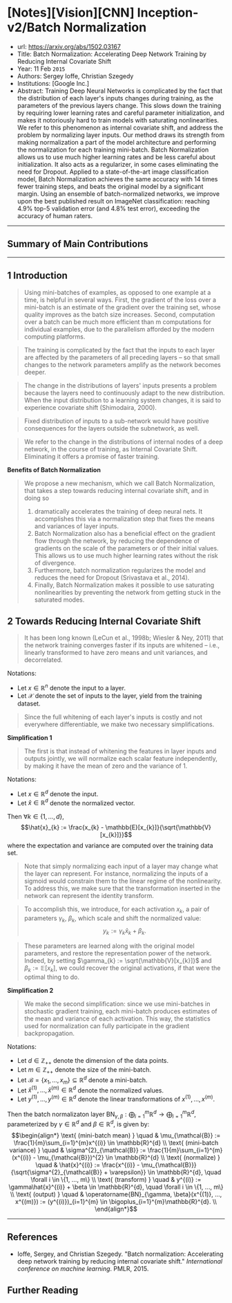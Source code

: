 # [Notes][Vision][CNN] Inception-v2/Batch Normalization

* url: https://arxiv.org/abs/1502.03167
* Title: Batch Normalization: Accelerating Deep Network Training by Reducing Internal Covariate Shift
* Year: 11 Feb `2015`
* Authors: Sergey Ioffe, Christian Szegedy
* Institutions: [Google Inc.]
* Abstract: Training Deep Neural Networks is complicated by the fact that the distribution of each layer's inputs changes during training, as the parameters of the previous layers change. This slows down the training by requiring lower learning rates and careful parameter initialization, and makes it notoriously hard to train models with saturating nonlinearities. We refer to this phenomenon as internal covariate shift, and address the problem by normalizing layer inputs. Our method draws its strength from making normalization a part of the model architecture and performing the normalization for each training mini-batch. Batch Normalization allows us to use much higher learning rates and be less careful about initialization. It also acts as a regularizer, in some cases eliminating the need for Dropout. Applied to a state-of-the-art image classification model, Batch Normalization achieves the same accuracy with 14 times fewer training steps, and beats the original model by a significant margin. Using an ensemble of batch-normalized networks, we improve upon the best published result on ImageNet classification: reaching 4.9% top-5 validation error (and 4.8% test error), exceeding the accuracy of human raters.

----------------------------------------------------------------------------------------------------

## Summary of Main Contributions

----------------------------------------------------------------------------------------------------

## 1 Introduction

> Using mini-batches of examples, as opposed to one example at a time, is helpful in several ways. First, the gradient of the loss over a mini-batch is an estimate of the gradient over the training set, whose quality improves as the batch size increases. Second, computation over a batch can be much more efficient than m computations for individual examples, due to the parallelism afforded by the modern computing platforms.

> The training is complicated by the fact that the inputs to each layer are affected by the parameters of all preceding layers – so that small changes to the network parameters amplify as the network becomes deeper.

> The change in the distributions of layers' inputs presents a problem because the layers need to continuously adapt to the new distribution. When the input distribution to a learning system changes, it is said to experience covariate shift (Shimodaira, 2000).

> Fixed distribution of inputs to a sub-network would have positive consequences for the layers outside the subnetwork, as well.

> We refer to the change in the distributions of internal nodes of a deep network, in the course of training, as Internal Covariate Shift. Eliminating it offers a promise of faster training.

**Benefits of Batch Normalization**

> We propose a new mechanism, which we call Batch Normalization, that takes a step towards reducing internal covariate shift, and in doing so
> 1. dramatically accelerates the training of deep neural nets. It accomplishes this via a normalization step that fixes the means and variances of layer inputs.
> 2. Batch Normalization also has a beneficial effect on the gradient flow through the network, by reducing the dependence of gradients on the scale of the parameters or of their initial values. This allows us to use much higher learning rates without the risk of divergence.
> 3. Furthermore, batch normalization regularizes the model and reduces the need for Dropout (Srivastava et al., 2014).
> 4. Finally, Batch Normalization makes it possible to use saturating nonlinearities by preventing the network from getting stuck in the saturated modes.

## 2 Towards Reducing Internal Covariate Shift

> It has been long known (LeCun et al., 1998b; Wiesler & Ney, 2011) that the network training converges faster if its inputs are whitened – i.e., linearly transformed to have zero means and unit variances, and decorrelated.

Notations:
* Let $x \in \mathbb{R}^{n}$ denote the input to a layer.
* Let $\mathcal{X}$ denote the set of inputs to the layer, yield from the training dataset.

> Since the full whitening of each layer's inputs is costly and not everywhere differentiable, we make two necessary simplifications.

**Simplification 1**

> The first is that instead of whitening the features in layer inputs and outputs jointly, we will normalize each scalar feature independently, by making it have the mean of zero and the variance of 1.

Notations:
* Let $x \in \mathbb{R}^{d}$ denote the input.
* Let $\hat{x} \in \mathbb{R}^{d}$ denote the normalized vector.

Then $\forall k \in \{1, ..., d\}$,
$$\hat{x}_{k} := \frac{x_{k} - \mathbb{E}[x_{k}]}{\sqrt{\mathbb{V}[x_{k}]}}$$
where the expectation and variance are computed over the training data set.

> Note that simply normalizing each input of a layer may change what the layer can represent. For instance, normalizing the inputs of a sigmoid would constrain them to the linear regime of the nonlinearity. To address this, we make sure that the transformation inserted in the network can represent the identity transform.

> To accomplish this, we introduce, for each activation $x_{k}$, a pair of parameters $\gamma_{k}$, $\beta_{k}$, which scale and shift the normalized value:
$$y_{k} := \gamma_{k}\hat{x}_{k} + \beta_{k}.$$

> These parameters are learned along with the original model parameters, and restore the representation power of the network. Indeed, by setting $\gamma_{k} := \sqrt{\mathbb{V}[x_{k}]}$ and $\beta_{k} := \mathbb{E}[x_{k}]$, we could recover the original activations,
if that were the optimal thing to do.

**Simplification 2**

> We make the second simplification: since we use mini-batches in stochastic gradient training, each mini-batch produces estimates
of the mean and variance of each activation. This way, the statistics used for normalization can fully participate in the gradient backpropagation.

Notations:
* Let $d \in \mathbb{Z}_{++}$ denote the dimension of the data points.
* Let $m \in \mathbb{Z}_{++}$ denote the size of the mini-batch.
* Let $\mathcal{B} = \{x_{1}, ..., x_{m}\} \subseteq \mathbb{R}^{d}$ denote a mini-batch.
* Let $\hat{x}^{(1)}, ..., \hat{x}^{(m)} \in \mathbb{R}^{d}$ denote the normalized values.
* Let $y^{(1)}, ..., y^{(m)} \in \mathbb{R}^{d}$ denote the linear transformations of $x^{(1)}, ..., x^{(m)}$.

Then the batch normalizaton layer $\operatorname{BN}_{\gamma, \beta}: \bigoplus_{i=1}^{m}\mathbb{R}^{d} \to \bigoplus_{i=1}^{m}\mathbb{R}^{d}$, parameterized by $\gamma \in \mathbb{R}^{d}$ and $\beta \in \mathbb{R}^{d}$, is given by:
$$\begin{align*}
    \text{ (mini-batch mean) } \quad &
        \mu_{\mathcal{B}} := \frac{1}{m}\sum_{i=1}^{m}x^{(i)} \in \mathbb{R}^{d} \\
    \text{ (mini-batch variance) } \quad &
        \sigma^{2}_{\mathcal{B}} := \frac{1}{m}\sum_{i=1}^{m}(x^{(i)} - \mu_{\mathcal{B}})^{2} \in \mathbb{R}^{d} \\
    \text{ (normalize) } \quad &
        \hat{x}^{(i)} := \frac{x^{(i)} - \mu_{\mathcal{B}}}{\sqrt{\sigma^{2}_{\mathcal{B}} + \varepsilon}} \in \mathbb{R}^{d}, \quad
        \forall i \in \{1, ..., m\} \\
    \text{ (transform) } \quad &
        y^{(i)} := \gamma\hat{x}^{(i)} + \beta \in \mathbb{R}^{d}, \quad
        \forall i \in \{1, ..., m\} \\
    \text{ (output) } \quad &
        \operatorname{BN}_{\gamma, \beta}(x^{(1)}, ..., x^{(m)}) := (y^{(i)})_{i=1}^{m} \in \bigoplus_{i=1}^{m}\mathbb{R}^{d}. \\
    \end{align*}$$

----------------------------------------------------------------------------------------------------

## References

* Ioffe, Sergey, and Christian Szegedy. "Batch normalization: Accelerating deep network training by reducing internal covariate shift." *International conference on machine learning*. PMLR, 2015.

## Further Reading

